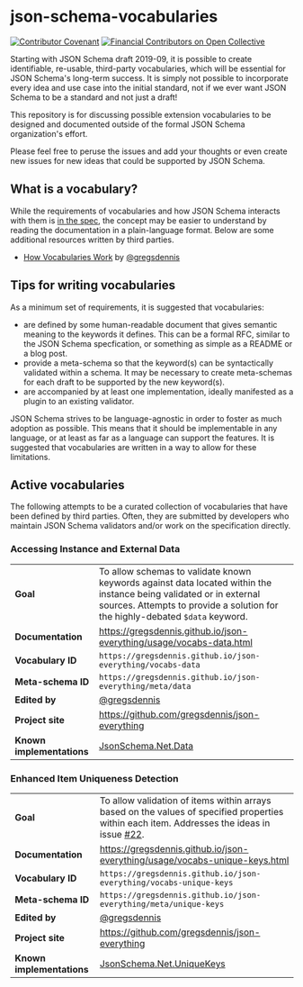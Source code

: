 # json-schema-vocabularies
[![Contributor Covenant](https://img.shields.io/badge/Contributor%20Covenant-2.1-4baaaa.svg)](https://github.com/json-schema-org/.github/blob/main/CODE_OF_CONDUCT.md)
[![Financial Contributors on Open Collective](https://opencollective.com/json-schema/all/badge.svg?label=financial+contributors)](https://opencollective.com/json-schema)

Starting with JSON Schema draft 2019-09, it is possible to create identifiable, re-usable, third-party vocabularies, which will be essential for JSON Schema's long-term success.  It is simply not possible to incorporate every idea and use case into the initial standard, not if we ever want JSON Schema to be a standard and not just a draft!

This repository is for discussing possible extension vocabularies to be designed and documented outside of the formal JSON Schema organization's effort.

Please feel free to peruse the issues and add your thoughts or even create new issues for new ideas that could be supported by JSON Schema.

## What is a vocabulary?

While the requirements of vocabularies and how JSON Schema interacts with them is [in the spec](https://json-schema.org/draft/2019-09/json-schema-core.html#rfc.section.4.3.3), the concept may be easier to understand by reading the documentation in a plain-language format.  Below are some additional resources written by third parties.

<!-- The idea is to have as many here as possible. -->
<!-- - [Understanding JSON Schema]()  I thought we had updated this for 2019-09. -->
- [How Vocabularies Work](https://gregsdennis.github.io/json-everything/usage/schema-vocabs.html) by [@gregsdennis](https://github.com/gregsdennis)
<!-- anyone else? kinda lonely here -->

## Tips for writing vocabularies

As a minimum set of requirements, it is suggested that vocabularies:

- are defined by some human-readable document that gives semantic meaning to the keywords it defines.  This can be a formal RFC, similar to the JSON Schema specfication, or something as simple as a README or a blog post.
- provide a meta-schema so that the keyword(s) can be syntactically validated within a schema.  It may be necessary to create meta-schemas for each draft to be supported by the new keyword(s).
- are accompanied by at least one implementation, ideally manifested as a plugin to an existing validator.

JSON Schema strives to be language-agnostic in order to foster as much adoption as possible.  This means that it should be implementable in any language, or at least as far as a language can support the features.  It is suggested that vocabularies are written in a way to allow for these limitations.

## Active vocabularies

The following attempts to be a curated collection of vocabularies that have been defined by third parties.  Often, they are submitted by developers who maintain JSON Schema validators and/or work on the specification directly.

### Accessing Instance and External Data

<!-- Headerless tables have been requested https://github.com/github/cmark-gfm/issues/91 -->
|||
|-|-|
|**Goal**|To allow schemas to validate known keywords against data located within the instance being validated or in external sources.  Attempts to provide a solution for the highly-debated `$data` keyword.|
|**Documentation**|https://gregsdennis.github.io/json-everything/usage/vocabs-data.html|
|**Vocabulary ID**|`https://gregsdennis.github.io/json-everything/vocabs-data`|
|**Meta-schema ID**|`https://gregsdennis.github.io/json-everything/meta/data`|
|**Edited by**|[@gregsdennis](https://github.com/gregsdennis)|
|**Project site**|https://github.com/gregsdennis/json-everything|
|**Known implementations**|[JsonSchema.Net.Data](https://www.nuget.org/packages/JsonSchema.Net.Data/)|

### Enhanced Item Uniqueness Detection

|||
|-|-|
|**Goal**|To allow validation of items within arrays based on the values of specified properties within each item.  Addresses the ideas in issue [#22](https://github.com/json-schema-org/json-schema-vocabularies/issues/22).|
|**Documentation**|https://gregsdennis.github.io/json-everything/usage/vocabs-unique-keys.html|
|**Vocabulary ID**|`https://gregsdennis.github.io/json-everything/vocabs-unique-keys`|
|**Meta-schema ID**|`https://gregsdennis.github.io/json-everything/meta/unique-keys`|
|**Edited by**|[@gregsdennis](https://github.com/gregsdennis)|
|**Project site**|https://github.com/gregsdennis/json-everything|
|**Known implementations**|[JsonSchema.Net.UniqueKeys](https://www.nuget.org/packages/JsonSchema.Net.UniqueKeys/)|
